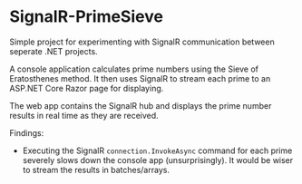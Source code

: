 # SignalR-PrimeSieve

Simple project for experimenting with SignalR communication between seperate .NET projects.

A console application calculates prime numbers using the Sieve of Eratosthenes method. It then uses SignalR to stream each prime to an ASP.NET Core Razor page for displaying.

The web app contains the SignalR hub and displays the prime number results in real time as they are received.

Findings: 
- Executing the SignalR `connection.InvokeAsync` command for each prime severely slows down the console app (unsurprisingly). It would be wiser to stream the results in batches/arrays.
